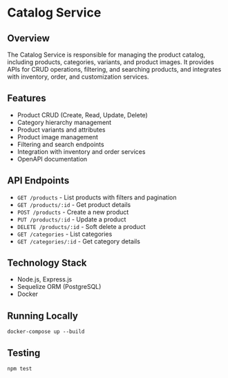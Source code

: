 # Catalog Service

## Overview
The Catalog Service is responsible for managing the product catalog, including products, categories, variants, and product images. It provides APIs for CRUD operations, filtering, and searching products, and integrates with inventory, order, and customization services.

## Features
- Product CRUD (Create, Read, Update, Delete)
- Category hierarchy management
- Product variants and attributes
- Product image management
- Filtering and search endpoints
- Integration with inventory and order services
- OpenAPI documentation

## API Endpoints
- `GET /products` - List products with filters and pagination
- `GET /products/:id` - Get product details
- `POST /products` - Create a new product
- `PUT /products/:id` - Update a product
- `DELETE /products/:id` - Soft delete a product
- `GET /categories` - List categories
- `GET /categories/:id` - Get category details

## Technology Stack
- Node.js, Express.js
- Sequelize ORM (PostgreSQL)
- Docker

## Running Locally
```
docker-compose up --build
```

## Testing
```
npm test
```

